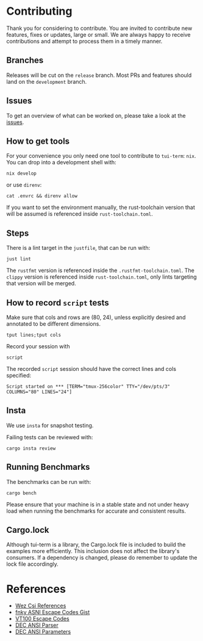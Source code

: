 # Contributing
Thank you for considering to contribute.
You are invited to contribute new features, fixes or updates, large or small.
We are always happy to receive contributions and attempt to process them in a timely manner.

## Branches
Releases will be cut on the `release` branch.
Most PRs and features should land on the `development` branch.

## Issues
To get an overview of what can be worked on, please take a look at the [issues](https://github.com/a-kenji/tui-term/issues?q=is%3Aissue+is%3Aopen+sort%3Aupdated-desc).

## How to get tools 
For your convenience you only need one tool to contribute to `tui-term`: `nix`.
You can drop into a development shell with:
```
nix develop
```
or use `direnv`:
```
cat .envrc && direnv allow
```

If you want to set the environment manually, the rust-toolchain version
that will be assumed is referenced inside `rust-toolchain.toml`.

## Steps
There is a lint target in the `justfile`, that can be run with:
```
just lint
```

The `rustfmt` version is referenced inside the `.rustfmt-toolchain.toml`.
The `clippy` version is referenced inside `rust-toolchain.toml`, only lints targeting that version will be merged.

## How to record `script` tests
Make sure that cols and rows are (80, 24), unless explicitly desired and annotated to be different dimensions.
```
tput lines;tput cols
```
Record your session with
```
script
```

The recorded `script` session should have the correct lines and cols specified:
```
Script started on *** [TERM="tmux-256color" TTY="/dev/pts/3" COLUMNS="80" LINES="24"]
```

## Insta
We use `insta` for snapshot testing.

Failing tests can be reviewed with:
```
cargo insta review
```

## Running Benchmarks

The benchmarks can be run with: 

```
cargo bench
```

Please ensure that your machine is in a stable state and not under heavy load when running the benchmarks for accurate and consistent results.

## Cargo.lock

Although tui-term is a library, the Cargo.lock file is included to build the examples more efficiently. 
This inclusion does not affect the library's consumers. 
If a dependency is changed, please do remember to update the lock file accordingly.


# References
- [Wez Csi References](https://wezfurlong.org/wezterm/escape-sequences.html)
- [fnky ASNI Escape Codes Gist](https://gist.github.com/fnky/458719343aabd01cfb17a3a4f7296797)
- [VT100 Escape Codes](https://espterm.github.io/docs/VT100%20escape%20codes.html)
- [DEC ANSI Parser](https://vt100.net/emu/dec_ansi_parser)
- [DEC ANSI Parameters](https://vt100.net/docs/vt100-ug/chapter3.html)
